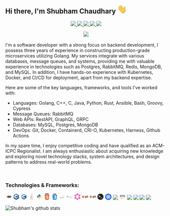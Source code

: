 <h2> Hi there, I'm Shubham Chaudhary <img src="https://raw.githubusercontent.com/ABSphreak/ABSphreak/master/gifs/Hi.gif" width="30px"></h2>

<p align="center">
<a href="https://www.linkedin.com/in/ispeakc0de/">
 <img src="https://img.shields.io/badge/LinkedIn-0077B5?style=for-the-badge&logo=linkedin&logoColor=white"/> 
 </a>
 <a href="https://twitter.com/ispeakc0de">
 <img src="http://img.shields.io/badge/Twitter-1DA1F2?style=for-the-badge&logo=twitter&logoColor=white"/>
 </a>
 <a href="https://dev.to/ispeakc0de">
 <img src="https://img.shields.io/badge/-DEV-000000?style=for-the-badge&logo=HackerRank&logoColor=white"/>
 </a>
 <a href="https://www.hackerrank.com/shubh_chaudhary"><img src="https://img.shields.io/badge/-Hackerrank-2EC866?style=for-the-badge&logo=HackerRank&logoColor=white"/> </a>
 <a href="https://www.codechef.com/users/chocoshubh"><img src="https://img.shields.io/badge/-Codechef-964B00?style=for-the-badge&logo=CodeChef&logoColor=white%22"/> </a>
</p>

<p align="center"> <img src="https://komarev.com/ghpvc/?username=ispeakc0de&label=Profile%20Visits&color=blue&style=plastic%22%20alt=%22ispeakc0de" /> </p>

I'm a software developer with a strong focus on backend development, I possess three years of experience in constructing production-grade microservices utilizing Golang. My services integrate with various databases, message queues, and systems, providing me with valuable experience in technologies such as Postgres, RabbitMQ, Redis, MongoDB, and MySQL. In addition, I have hands-on experience with Kubernetes, Docker, and CI/CD for deployment, apart from my backend expertise.

Here are some of the key languages, frameworks, and tools I've worked with:
- Languages: Golang, C++, C, Java, Python, Rust, Ansible, Bash, Groovy, Cypress
- Message Queues: RabbitMQ
- Web APIs: RestAPI, GraphQL, GRPC
- Databases: MySQL, Postgres, MongoDB
- DevOps: Git, Docker, Containerd, CRI-O, Kubernetes, Harness, Github Actions

In my spare time, I enjoy competitive coding and have qualified as an ACM-ICPC Regionalist. I am always enthusiastic about acquiring new knowledge and exploring novel technology stacks, system architectures, and design patterns to address real-world problems.

<br />

### Technologies & Frameworks:

<code><img height="20" src="https://raw.githubusercontent.com/github/explore/80688e429a7d4ef2fca1e82350fe8e3517d3494d/topics/go/go.png"></code>
<code><img height="20" src="https://raw.githubusercontent.com/github/explore/80688e429a7d4ef2fca1e82350fe8e3517d3494d/topics/cpp/cpp.png"></code>
<code><img height="20" src="https://raw.githubusercontent.com/github/explore/80688e429a7d4ef2fca1e82350fe8e3517d3494d/topics/c/c.png"></code>
<code><img height="20" src="https://raw.githubusercontent.com/github/explore/80688e429a7d4ef2fca1e82350fe8e3517d3494d/topics/java/java.png"></code>
<code><img height="20" src="https://raw.githubusercontent.com/github/explore/80688e429a7d4ef2fca1e82350fe8e3517d3494d/topics/python/python.png"></code>
<code><img height="20" src="https://raw.githubusercontent.com/github/explore/80688e429a7d4ef2fca1e82350fe8e3517d3494d/topics/html/html.png"></code>
<code><img height="20" src="https://raw.githubusercontent.com/github/explore/5c058a388828bb5fde0bcafd4bc867b5bb3f26f3/topics/css/css.png"></code>
<code><img height="20" src="https://raw.githubusercontent.com/github/explore/80688e429a7d4ef2fca1e82350fe8e3517d3494d/topics/mysql/mysql.png"></code>
<code><img height="20" src="https://raw.githubusercontent.com/github/explore/80688e429a7d4ef2fca1e82350fe8e3517d3494d/topics/mongodb/mongodb.png"></code>
<code><img height="20" src="https://raw.githubusercontent.com/github/explore/80688e429a7d4ef2fca1e82350fe8e3517d3494d/topics/graphql/graphql.png"></code>
<code><img height="20" src="https://raw.githubusercontent.com/github/explore/80688e429a7d4ef2fca1e82350fe8e3517d3494d/topics/git/git.png"></code>
<code><img height="20" src="https://raw.githubusercontent.com/github/explore/80688e429a7d4ef2fca1e82350fe8e3517d3494d/topics/git/git.png"></code>
<code><img height="20" src="https://raw.githubusercontent.com/github/explore/80688e429a7d4ef2fca1e82350fe8e3517d3494d/topics/terminal/terminal.png"></code>
<code><img height="20" src="https://github.com/kubernetes/kubernetes/blob/master/logo/logo.png"></code>
<code><img height="20" src="https://avatars1.githubusercontent.com/u/2810941?s=280&v=4"></code>
<code><img height="20" src="https://raw.githubusercontent.com/github/explore/fbceb94436312b6dacde68d122a5b9c7d11f9524/topics/aws/aws.png"></code>
<code><img height="20" src="https://camo.githubusercontent.com/53790f8272a4b6d44df1c516ef71909834d177c7/68747470733a2f2f63646e2e776f726c64766563746f726c6f676f2e636f6d2f6c6f676f732f646f636b65722e737667"></code>
<code><img height="20" src="https://upload.wikimedia.org/wikipedia/commons/thumb/2/24/Ansible_logo.svg/1200px-Ansible_logo.svg.png"></code>
<code><img height="20" src="https://upload.wikimedia.org/wikipedia/commons/thumb/e/e9/Jenkins_logo.svg/1200px-Jenkins_logo.svg.png"></code>
<code><img height="20" src="https://www.veritis.com/wp-content/uploads/2019/08/Prometheus.png"></code>

![Shubham's github stats](https://github-readme-stats.vercel.app/api?username=ispeakc0de&show_icons=true&count_private=true&include_all_commits=true&hide=stars&theme=tokyonight)

[twitter]: https://twitter.com/ispeakc0de
[linkedin]: https://www.linkedin.com/in/ispeakc0de/
[blogs]: https://dev.to/ispeakc0de
